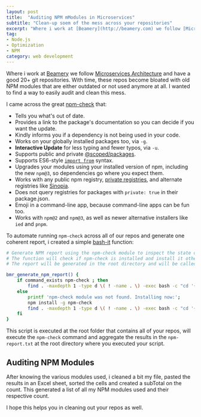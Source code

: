```yaml
---
layout: post
title:  "Auditing NPM mModules in Microservices"
subtitle: "Clean-up soem of the mess across your repositories"
excerpt: "Where i work at [Beamery](http://beamery.com) we follow [Microservices Architecture](https://en.wikipedia.org/wiki/Microservices) and have a good 20+ git repositories. With time, these repos become bloated with old NPM modules that are either outdated or not used anymore at all. I wanted to find a way to easily audit and clean this mess."
tag:
- Node.js
- Optimization
- NPM
category: web development
---
```


Where i work at [Beamery](http://beamery.com) we follow [Microservices Architecture](https://en.wikipedia.org/wiki/Microservices) and have a good 20+ git repositories. With time, these repos become bloated with old NPM modules that are either outdated or not used anymore at all. I wanted to find a way to easily audit and clean this mess.

I came across the great [npm-check](https://github.com/dylang/npm-check) that:

* Tells you what's out of date.
* Provides a link to the package's documentation so you can decide if you want the update.
* Kindly informs you if a dependency is not being used in your code.
* Works on your globally installed packages too, via `-g`.
* **Interactive Update** for less typing and fewer typos, via `-u`.
* Supports public and private [@scoped/packages](https://docs.npmjs.com/getting-started/scoped-packages).
* Supports ES6-style [`import from`](http://exploringjs.com/es6/ch_modules.html) syntax.
* Upgrades your modules using your installed version of npm, including the new `npm@3`, so dependencies go where you expect them.
* Works with any public npm registry, [private registries](https://www.npmjs.com/onsite), and alternate registries like [Sinopia](https://github.com/rlidwka/sinopia).
* Does not query registries for packages with `private: true` in their package.json.
* Emoji in a command-line app, because command-line apps can be fun too.
* Works with `npm@2` and `npm@3`, as well as newer alternative installers like `ied` and `pnpm`.

To automate running `npm-check` across all of our repos and generate one coherent report, i created a simple [bash-it](https://github.com/ahmadassaf/bash-it/tree/master) function:

```bash
# Generate NPM report using the npm-check module to inspect the state of our npm modules
# The function will check if npm-check is installed and install it otherwise
# The report will be generated in the root directory and will be called npm-report.txt

bmr_generate_npm_report() {
    if command_exists npm-check ; then
        find . -maxdepth 1 -type d \( ! -name . \) -exec bash -c "cd '{}' && printf 'Examining NPM modules for ${magenta}'{}'${NC}' && echo '{}' >> ../npm-report.txt && npm-check >> ../npm-report.txt" \;
    else
        printf 'npm-check module was not found. Installing now:';
        npm install -g npm-check
        find . -maxdepth 1 -type d \( ! -name . \) -exec bash -c "cd '{}' && printf 'Examining NPM modules for ${magenta}'{}'${NC}' && echo '{}' >> ../npm-report.txt && npm-check >> ../npm-report.txt" \;
    fi
}
```

This script is executed at the root folder that contains all of your repos, will execute the `npm-check` command and aggregate the results in the `npm-report.txt` at the root directory where you executed your script.

## Auditing NPM Modules

After knowing the various modules used, i cleaned a bit my file, pasted the results in an Excel sheet, sorted the cells and created a subTotal on the count. This generated a list of all my NPM modules used and their respective count.

I hope this helps you in cleaning out your repos as well.